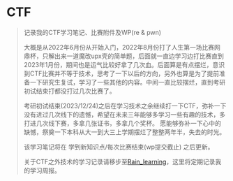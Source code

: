 # CTF

> 记录我的CTF学习笔记、比赛附件及WP(re & pwn)
>
> 大概是从2022年6月份从开始入门，2022年8月份打了人生第一场比赛网鼎杯，只解出来一道魔改upx壳的简单题，后面就一直边学习边打比赛直到2023年1月份，期间也是运气比较好拿了几次血。后面算是有点摆烂，意识到CTF比赛并不等于技术，思考了一下以后的方向，另外也算是为了提前准备一下研究生复试，学习了一些其他的内容。中间一直比较摆烂，直到考研初试结束打都没打过几次比赛了。
>
> 考研初试结束(2023/12/24)之后在学习技术之余继续打一下CTF，弥补一下没有进过几次线下的遗憾，希望在未来三年能够多学习一些有趣的技术，多打进几次线下赛，多拿几张证书，多拿几个奖杯。
> 愿能够弥补一下心中的缺憾，祭奠一下本科从大一到大三上学期摆烂了整整两年半，失去的时光。
>
> 该学习笔记将在 学到新知识点/每次比赛结束(wp提交截止) 之后更新。
>
> 关于CTF之外技术的学习记录请移步至[Rain_learning](https://github.com/SlientRainyDay/Rain_learning)，这里将定期记录我的学习周报。















